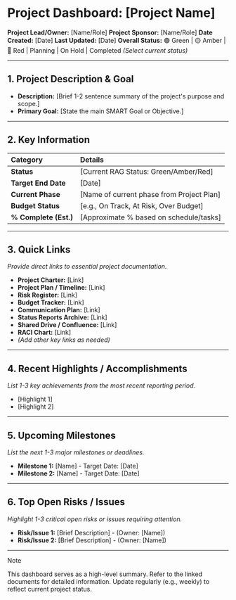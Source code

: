 # Project Dashboard: [Project Name]

**Project Lead/Owner:** [Name/Role]
**Project Sponsor:** [Name/Role]
**Date Created:** [Date]
**Last Updated:** [Date]
**Overall Status:** 🟢 Green | 🟡 Amber | 🔴 Red | Planning | On Hold | Completed _(Select current status)_

---

## 1. Project Description & Goal

* **Description:** [Brief 1-2 sentence summary of the project's purpose and scope.]
* **Primary Goal:** [State the main SMART Goal or Objective.]

---

## 2. Key Information

| Category           | Details                                     |
| :----------------- | :------------------------------------------ |
| **Status** | [Current RAG Status: Green/Amber/Red]       |
| **Target End Date**| [Date]                                      |
| **Current Phase** | [Name of current phase from Project Plan]   |
| **Budget Status** | [e.g., On Track, At Risk, Over Budget]      |
| **% Complete (Est.)**| [Approximate % based on schedule/tasks]   |

---

## 3. Quick Links

_Provide direct links to essential project documentation._

* **Project Charter:** [Link]
* **Project Plan / Timeline:** [Link]
* **Risk Register:** [Link]
* **Budget Tracker:** [Link]
* **Communication Plan:** [Link]
* **Status Reports Archive:** [Link]
* **Shared Drive / Confluence:** [Link]
* **RACI Chart:** [Link]
* *(Add other key links as needed)*

---

## 4. Recent Highlights / Accomplishments

_List 1-3 key achievements from the most recent reporting period._

* [Highlight 1]
* [Highlight 2]

---

## 5. Upcoming Milestones

_List the next 1-3 major milestones or deadlines._

* **Milestone 1:** [Name] - Target Date: [Date]
* **Milestone 2:** [Name] - Target Date: [Date]

---

## 6. Top Open Risks / Issues

_Highlight 1-3 critical open risks or issues requiring attention._

* **Risk/Issue 1:** [Brief Description] - (Owner: [Name])
* **Risk/Issue 2:** [Brief Description] - (Owner: [Name])

---

> [!NOTE]
> This dashboard serves as a high-level summary. Refer to the linked documents for detailed information. Update regularly (e.g., weekly) to reflect current project status.